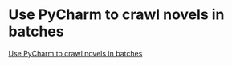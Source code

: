 # Use PyCharm to crawl novels in batches
[Use PyCharm to crawl novels in batches](https://aiwithcloud.com/2022/09/16/use_pycharm_to_crawl_novels_in_batches/)